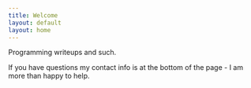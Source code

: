 ```yaml
---
title: Welcome
layout: default
layout: home
---
```


Programming writeups and such.

If you have questions my contact info is at the bottom of the page -
I am more than happy to help.
